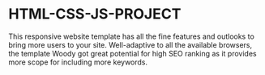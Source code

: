 # HTML-CSS-JS-PROJECT
This responsive website template has all the fine features and outlooks to bring more users to your site. Well-adaptive to all the available browsers, the template Woody got great potential for high SEO ranking as it provides more scope for including more keywords. 
